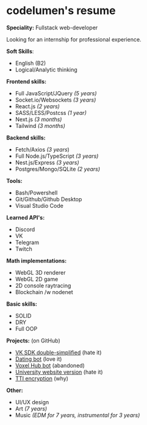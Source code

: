 # codelumen's resume
**Speciality:** Fullstack web-developer

Looking for an internship for professional experience.

**Soft Skills**:
* English (B2)
* Logical/Analytic thinking

**Frontend skills:**
* Full JavaScript/JQuery *(5 years)*
* Socket.io/Websockets *(3 years)*
* React.js *(2 years)*
* SASS/LESS/Postcss *(1 year)*
* Next.js *(3 months)*
* Tailwind *(3 months)*

**Backend skills:**
* Fetch/Axios *(3 years*)
* Full Node.js/TypeScript *(3 years)*
* Nest.js/Express *(3 years)*
* Postgres/Mongo/SQLite *(2 years)*

**Tools:**
* Bash/Powershell
* Git/Github/Github Desktop
* Visual Studio Code

**Learned API's:**
* Discord
* VK
* Telegram
* Twitch

**Math implementations:**
* WebGL 3D renderer
* WebGL 2D game
* 2D console raytracing
* Blockchain /w nodenet

**Basic skills:**
* SOLID
* DRY
* Full OOP

**Projects:** (on GitHub)
* [VK SDK double-simplified](https://github.com/codelumen/sodium-vk-api) (hate it)
* [Dating bot](https://github.com/codelumen/aurorabot) (love it)
* [Voxel Hub bot](https://github.com/codelumen/voxelbot) (abandoned)
* [University website version](https://github.com/codelumen/uw) (hate it)
* [TTI encryption](https://github.com/codelumen/tti.js) (why)

**Other:**
* UI/UX design
* Art *(7 years)*
* Music *(EDM for 7 years, instrumental for 3 years)*

